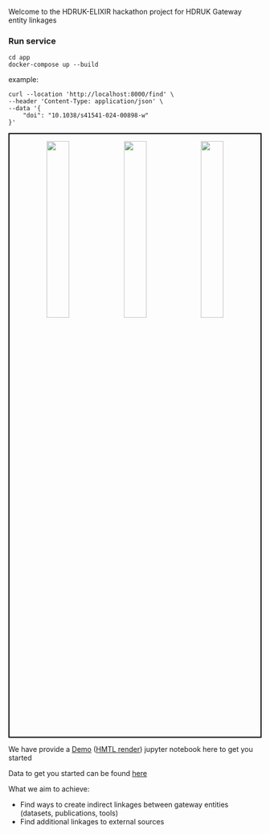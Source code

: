 Welcome to the HDRUK-ELIXIR hackathon project for HDRUK Gateway entity linkages

### Run service

```
cd app
docker-compose up --build
```

example:

```
curl --location 'http://localhost:8000/find' \
--header 'Content-Type: application/json' \
--data '{
    "doi": "10.1038/s41541-024-00898-w"
}'
```

<div style="border: 2px solid black;">
<p align="center">
  <img src="https://github.com/user-attachments/assets/cef39f2a-97f6-49f7-99c5-73f6a81313a4" width="30%" />
  <img src="https://github.com/user-attachments/assets/d6d3f221-8813-4f0f-b86c-01dfc09968f6" width="30%" />
  <img src="https://github.com/user-attachments/assets/0e715d76-62f1-478c-8016-f3289c8a7adf" width="30%" />
</p>
</div>

We have provide a [Demo](https://github.com/HDRUK/hackathon-entity-linkage/blob/main/Python%20Demo.ipynb) ([HMTL render](https://hdruk.github.io/hackathon-entity-linkage/demo)) jupyter notebook here to get you started

Data to get you started can be found [here](https://github.com/HDRUK/hackathon-entity-linkage/tree/main/data)

What we aim to achieve:

- Find ways to create indirect linkages between gateway entities (datasets, publications, tools)
- Find additional linkages to external sources
